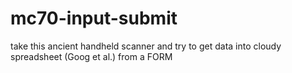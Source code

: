 # mc70-input-submit
take this ancient handheld scanner and try to get data into cloudy spreadsheet (Goog et al.) from a FORM
